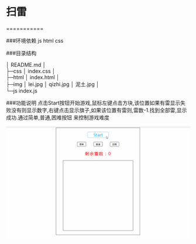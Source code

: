 # 扫雷
===========

###环境依赖
js html css

###目录结构


│  README.md
│  
├─css
│      index.css
│      
├─html
│      index.html
│      
├─img
│      lei.jpg
│      qizhi.jpg
│      泥土.jpg
│      
└─js
        index.js
        
###功能说明
点击Start按钮开始游戏,鼠标左键点击方块,该位置如果有雷显示失败没有则显示数字,右键点击显示旗子,如果该位置有雷则,雷数-1.找到全部雷,显示成功.通过简单,普通,困难按钮
来控制游戏难度

![实列](https://github.com/del427/saolei/raw/master/img/saolei.gif)